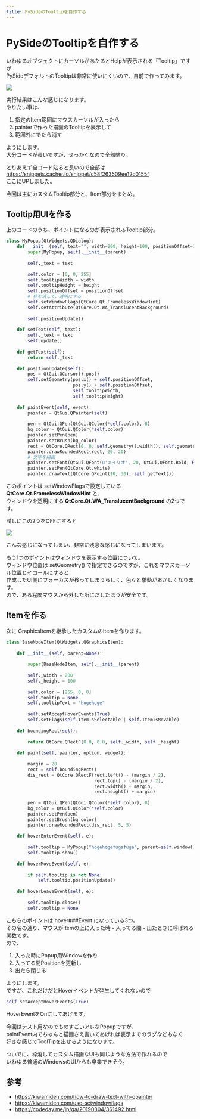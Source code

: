 ```yaml
---
title: PySideのTooltipを自作する
---
```

# PySideのTooltipを自作する

いわゆるオブジェクトにカーソルがあたるとHelpが表示される「Tooltip」ですが  
PySideデフォルトのTooltipは非常に使いにくいので、自前で作ってみます。  
  
![](https://gyazo.com/2760c9373c3a9b76b9e665bb62aa35f9.png)

実行結果はこんな感じになります。  
やりたい事は、

1. 指定のItem範囲にマウスカーソルが入ったら
2. painterで作った描画のTooltipを表示して
3. 範囲外にでたら消す

ようにします。  
大分コードが長いですが、せっかくなので全部貼り。  
  
とりあえず全コード貼ると長いので全部は  
https://snippets.cacher.io/snippet/c58f263509ee12c0155f  
ここにUPしました。  
  
今回は主にカスタムTooltip部分と、Item部分をまとめ。

## Tooltip用UIを作る

上のコードのうち、ポイントになるのが表示されるTooltip部分。
```python
class MyPopup(QtWidgets.QDialog):
    def __init__(self, text="", width=200, height=100, positionOffset=10, parent=None):
        super(MyPopup, self).__init__(parent)
 
        self._text = text
 
        self.color = [0, 0, 255]
        self.tooltipWidth = width
        self.tooltipHeight = height
        self.positionOffset = positionOffset
        # 枠を消して、透明にする
        self.setWindowFlags(QtCore.Qt.FramelessWindowHint)
        self.setAttribute(QtCore.Qt.WA_TranslucentBackground)
 
        self.positionUpdate()
 
    def setText(self, text):
        self._text = text
        self.update()
 
    def getText(self):
        return self._text
 
    def positionUpdate(self):
        pos = QtGui.QCursor().pos()
        self.setGeometry(pos.x() + self.positionOffset,
                         pos.y() + self.positionOffset,
                         self.tooltipWidth,
                         self.tooltipHeight)
 
    def paintEvent(self, event):
        painter = QtGui.QPainter(self)
 
        pen = QtGui.QPen(QtGui.QColor(*self.color), 8)
        bg_color = QtGui.QColor(*self.color)
        painter.setPen(pen)
        painter.setBrush(bg_color)
        rect = QtCore.QRect(0, 0, self.geometry().width(), self.geometry().height())
        painter.drawRoundedRect(rect, 20, 20)
        # 文字を描画
        painter.setFont(QtGui.QFont(u'メイリオ', 20, QtGui.QFont.Bold, False))
        painter.setPen(QtCore.Qt.white)
        painter.drawText(QtCore.QPoint(10, 30), self.getText())
```
このポイントは setWindowFlagsで設定している **QtCore.Qt.FramelessWindowHint** と、  
ウィンドウを透明にする **QtCore.Qt.WA_TranslucentBackground** の2つです。  
  
試しにこの2つをOFFにすると

![](https://gyazo.com/a27f187b3bf538311e01f806ffa2eaca.png)

こんな感じになってしまい、非常に残念な感じになってしまいます。  
  
もう1つのポイントはウィンドウを表示する位置について。  
ウィンドウ位置は setGeometry() で指定できるのですが、これをマウスカーソル位置とイコールにすると  
作成したUI側にフォーカスが移ってしまうらしく、色々と挙動がおかしくなります。  
ので、ある程度マウスから外した所にだしたほうが安全です。  
  
## Itemを作る

次に GraphicsItemを継承したカスタムのItemを作ります。

```python
class BaseNodeItem(QtWidgets.QGraphicsItem):
 
    def __init__(self, parent=None):
 
        super(BaseNodeItem, self).__init__(parent)
 
        self._width = 200
        self._height = 100
 
        self.color = [255, 0, 0]
        self.tooltip = None
        self.tooltipText = "hogehoge"
 
        self.setAcceptHoverEvents(True)
        self.setFlags(self.ItemIsSelectable | self.ItemIsMovable)
 
    def boundingRect(self):
 
        return QtCore.QRectF(0.0, 0.0, self._width, self._height)
 
    def paint(self, painter, option, widget):
 
        margin = 20
        rect = self.boundingRect()
        dis_rect = QtCore.QRectF(rect.left() - (margin / 2),
                                 rect.top() - (margin / 2),
                                 rect.width() + margin,
                                 rect.height() + margin)
 
        pen = QtGui.QPen(QtGui.QColor(*self.color), 8)
        bg_color = QtGui.QColor(*self.color)
        painter.setPen(pen)
        painter.setBrush(bg_color)
        painter.drawRoundedRect(dis_rect, 5, 5)
 
    def hoverEnterEvent(self, e):
 
        self.tooltip = MyPopup("hogehogefugafuga", parent=self.window())
        self.tooltip.show()
 
    def hoverMoveEvent(self, e):
 
        if self.tooltip is not None:
            self.tooltip.positionUpdate()
 
    def hoverLeaveEvent(self, e):
 
        self.tooltip.close()
        self.tooltip = None
```

こちらのポイントは hover###Event になっている3つ。  
その名の通り、マウスがItemの上に入った時・入ってる間・出たときに呼ばれる関数です。  
ので、  

1. 入った時にPopup用Windowを作り
2. 入ってる間Positionを更新し
3. 出たら閉じる

ようにします。  
ですが、これだけだとHoverイベントが発生してくれないので
```python
self.setAcceptHoverEvents(True)
```
HoverEventをOnにしてあげます。  
  
今回はテスト用なのでものすごいアレなPopupですが、  
paintEvent内でちゃんと描画さえ書いてあげれば表示までのラグなどもなく  
好きな感じでToolTipを出せるようになります。  
  
ついでに、枠消してカスタム描画なUIも同じような方法で作れるので  
いわゆる普通のWindowsのUIからも卒業できそう。  
  
## 参考

* https://kiwamiden.com/how-to-draw-text-with-qpainter
* https://kiwamiden.com/use-setwindowflags
* https://codeday.me/jp/qa/20190304/361492.html